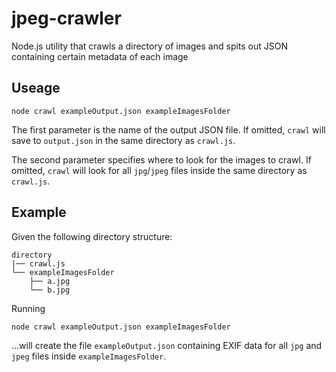 # jpeg-crawler
Node.js utility that crawls a directory of images and spits out JSON containing certain metadata of each image

## Useage

```
node crawl exampleOutput.json exampleImagesFolder
```

The first parameter is the name of the output JSON file. If omitted, `crawl` will save to `output.json` in the same directory as `crawl.js`.

The second parameter specifies where to look for the images to crawl. If omitted, `crawl` will look for all `jpg`/`jpeg` files inside the same directory as `crawl.js`.

## Example
Given the following directory structure:

```
directory
|── crawl.js
└── exampleImagesFolder
    ├── a.jpg
    └── b.jpg

```

Running
```
node crawl exampleOutput.json exampleImagesFolder
```

...will create the file `exampleOutput.json` containing EXIF data for all `jpg` and `jpeg` files inside `exampleImagesFolder`.
